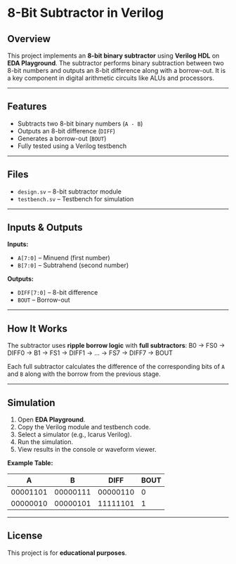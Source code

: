 # 8-Bit Subtractor in Verilog

## Overview
This project implements an **8-bit binary subtractor** using **Verilog HDL** on **EDA Playground**. The subtractor performs binary subtraction between two 8-bit numbers and outputs an 8-bit difference along with a borrow-out. It is a key component in digital arithmetic circuits like ALUs and processors.

---

## Features
- Subtracts two 8-bit binary numbers (`A - B`)
- Outputs an 8-bit difference (`DIFF`)
- Generates a borrow-out (`BOUT`)
- Fully tested using a Verilog testbench

---

## Files
- `design.sv` – 8-bit subtractor module
- `testbench.sv` – Testbench for simulation

---

## Inputs & Outputs
**Inputs:**  
- `A[7:0]` – Minuend (first number)  
- `B[7:0]` – Subtrahend (second number)  

**Outputs:**  
- `DIFF[7:0]` – 8-bit difference  
- `BOUT` – Borrow-out

---

## How It Works
The subtractor uses **ripple borrow logic** with **full subtractors**:
B0 → FS0 → DIFF0 → B1 → FS1 → DIFF1 → ... → FS7 → DIFF7 → BOUT


Each full subtractor calculates the difference of the corresponding bits of `A` and `B` along with the borrow from the previous stage.

---

## Simulation
1. Open **EDA Playground**.
2. Copy the Verilog module and testbench code.
3. Select a simulator (e.g., Icarus Verilog).
4. Run the simulation.
5. View results in the console or waveform viewer.

**Example Table:**

| A        | B        | DIFF     | BOUT |
|----------|----------|----------|------|
| 00001101 | 00000111 | 00000110 | 0    |
| 00000010 | 00000101 | 11111101 | 1    |

---

## License
This project is for **educational purposes**.
